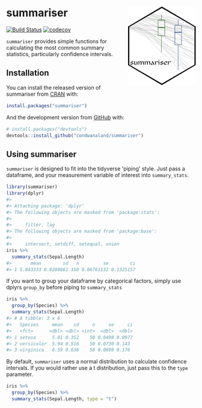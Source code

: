 
<!-- README.md is generated from README.Rmd. Please edit that file -->
summariser <img src="man/figures/logo_small.png" align="right" />
=================================================================

<!-- badges: start -->
[![Build Status](https://travis-ci.org/condwanaland/summariser.svg?branch=master)](https://travis-ci.org/condwanaland/summariser) [![codecov](https://codecov.io/gh/condwanaland/summariser/branch/master/graph/badge.svg)](https://codecov.io/gh/condwanaland/summariser) <!-- badges: end -->

`summariser` provides simple functions for calculating the most common summary statistics, particularly confidence intervals.

Installation
------------

You can install the released version of summariser from [CRAN](https://CRAN.R-project.org) with:

``` r
install.packages("summariser")
```

And the development version from [GitHub](https://github.com/) with:

``` r
# install.packages("devtools")
devtools::install_github("condwanaland/summariser")
```

Using summariser
----------------

`summariser` is designed to fit into the tidyverse 'piping' style. Just pass a dataframe, and your measurement variable of interest into `summary_stats`.

``` r
library(summariser)
library(dplyr)
#> 
#> Attaching package: 'dplyr'
#> The following objects are masked from 'package:stats':
#> 
#>     filter, lag
#> The following objects are masked from 'package:base':
#> 
#>     intersect, setdiff, setequal, union
iris %>% 
  summary_stats(Sepal.Length)
#>       mean        sd   n         se        ci
#> 1 5.843333 0.8280661 150 0.06761132 0.1325157
```

If you want to group your dataframe by categorical factors, simply use dplyrs `group_by` before piping to `summary_stats`

``` r
iris %>%
  group_by(Species) %>% 
  summary_stats(Sepal.Length)
#> # A tibble: 3 x 6
#>   Species     mean    sd     n     se     ci
#>   <fct>      <dbl> <dbl> <int>  <dbl>  <dbl>
#> 1 setosa      5.01 0.352    50 0.0498 0.0977
#> 2 versicolor  5.94 0.516    50 0.0730 0.143 
#> 3 virginica   6.59 0.636    50 0.0899 0.176
```

By default, `summariser` uses a normal distribution to calculate confidence intervals. If you would rather use a t distribution, just pass this to the `type` parameter.

``` r
iris %>%
  group_by(Species) %>% 
  summary_stats(Sepal.Length, type = "t")
```
